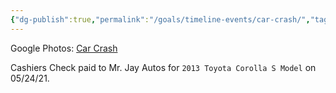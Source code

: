 ```yaml
---
{"dg-publish":true,"permalink":"/goals/timeline-events/car-crash/","tags":["timeline","personal"]}
---
```




Google Photos: [Car Crash](https://photos.app.goo.gl/b8BREi2qJG6H6a1k7)

Cashiers Check paid to Mr. Jay Autos for `2013 Toyota Corolla S Model` on 05/24/21.